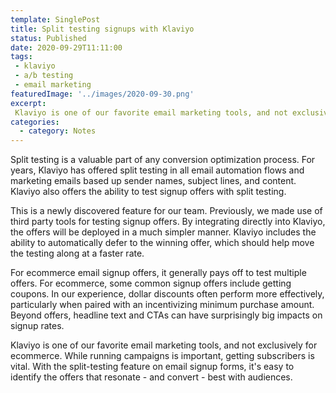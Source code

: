 ```yaml
---
template: SinglePost
title: Split testing signups with Klaviyo
status: Published
date: 2020-09-29T11:11:00
tags:
 - klaviyo
 - a/b testing  
 - email marketing
featuredImage: '../images/2020-09-30.png'
excerpt:
 Klaviyo is one of our favorite email marketing tools, and not exclusively for ecommerce. While running campaigns is important, getting subscribers is vital. With the split-testing feature on email signup forms, it's easy to identify the offers that resonate - and convert - best with audiences. 
categories:
  - category: Notes
---
```

Split testing is a valuable part of any conversion optimization process. For years, Klaviyo has offered split testing in all email automation flows and marketing emails based up sender names, subject lines, and content. Klaviyo also offers the ability to test signup offers with split testing.

This is a newly discovered feature for our team. Previously, we made use of third party tools for testing signup offers. By integrating directly into Klaviyo, the offers will be deployed in a much simpler manner. Klaviyo includes the ability to automatically defer to the winning offer, which should help move the testing along at a faster rate.

For ecommerce email signup offers, it generally pays off to test multiple offers. For ecommerce, some common signup offers include getting coupons. In our experience, dollar discounts often perform more effectively, particularly when paired with an incentivizing minimum purchase amount. Beyond offers, headline text and CTAs can have surprisingly big impacts on signup rates.

Klaviyo is one of our favorite email marketing tools, and not exclusively for ecommerce. While running campaigns is important, getting subscribers is vital. With the split-testing feature on email signup forms, it's easy to identify the offers that resonate - and convert - best with audiences.
